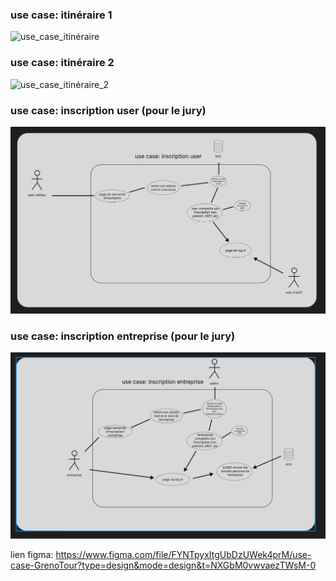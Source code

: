 ### use case: itinéraire 1 
![use_case_itinéraire](./D_img/use_case_itinéraire_filtre.PNG)
### use case: itinéraire 2
![use_case_itinéraire_2](./D_img/use_sace_itinéraire_2.PNG)
### use case: inscription user (pour le jury)
![use_case_inscription_user](./D_img/use_sace_inscription_user.PNG)
### use case: inscription entreprise (pour le jury)
![use_case_inscription_entreprise](./D_img/use_case_inscription_entreprise.PNG)


lien figma: https://www.figma.com/file/FYNTpyxItgUbDzUWek4prM/use-case-GrenoTour?type=design&mode=design&t=NXGbM0vwvaezTWsM-0